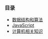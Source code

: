 ### 目录

- [数据结构和算法](https://github.com/zgw0/blog/tree/master/DataStructuresAndAlgorithms)
- [JavaScript](https://github.com/zgw0/blog/tree/master/JavaScript)
- [计算机相关知识](https://github.com/zgw0/blog/tree/master/cs)